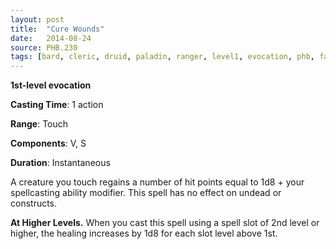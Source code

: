 ```yaml
---
layout: post
title:  "Cure Wounds"
date:   2014-08-24
source: PHB.230
tags: [bard, cleric, druid, paladin, ranger, level1, evocation, phb, fan]
---
```


**1st-level evocation**

**Casting Time**: 1 action

**Range**: Touch

**Components**: V, S

**Duration**: Instantaneous

A creature you touch regains a number of hit points equal to 1d8 + your spellcasting ability modifier. This spell has no effect on undead or constructs.

**At Higher Levels.** When you cast this spell using a spell slot of 2nd level or higher, the healing increases by 1d8 for each slot level above 1st.
